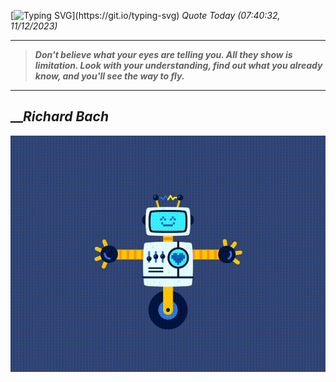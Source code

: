 [![Typing SVG](https://readme-typing-svg.herokuapp.com?font=Press+Start+2P&color=C2F784&size=35&width=900&height=100&lines=Hello+World%2C+I'm+Hung+!)](https://git.io/typing-svg) 
_Quote Today (07:40:32, 11/12/2023)_
___
>**_Don't believe what your eyes are telling you. All they show is limitation. Look with your understanding, find out what you already know, and you'll see the way to fly._**
___

## __**_Richard Bach_**

![RobotDance](src/assets/images/robot-dancing-dribble.gif?style=center)
